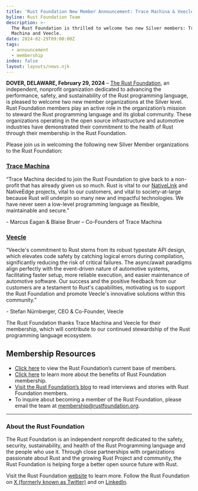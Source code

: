 ```yaml
---
title: 'Rust Foundation New Member Announcement: Trace Machina & Veecle'
byline: Rust Foundation Team
description: >-
  The Rust Foundation is thrilled to welcome two new Silver members: Trace
  Machina and Veecle.
date: 2024-02-29T09:00:00Z
tags:
  - announcement
  - membership
index: false
layout: layouts/news.njk
---
```

**DOVER, DELAWARE, February 29, 2024** – [The Rust Foundation](https://rustfoundation.org/), an independent, nonprofit organization dedicated to advancing the performance, safety, and sustainability of the Rust programming language, is pleased to welcome two new member organizations at the Silver level. Rust Foundation members play an active role in the organization’s mission to steward the Rust programming language and its global community. These organizations operating in the open source infrastructure and automotive industries have demonstrated their commitment to the health of Rust through their membership in the Rust Foundation.&nbsp;

Please join us in welcoming the following new Silver Member organizations to the Rust Foundation:

### [**<u>Trace Machina</u>**](https://tracemachina.com/)

“Trace Machina decided to join the Rust Foundation to give back to a non-profit that has already given us so much. Rust is vital to our [NativeLink](https://github.com/TraceMachina/nativelink) and NativeEdge projects, vital to our customers, and vital to society-at-large because Rust will underpin so many new and impactful technologies. We have never seen a low-level programming language as flexible, maintainable and secure.”

\- Marcus Eagan & Blaise Bruer – Co-Founders of Trace Machina&nbsp;

### [**Veecle**](https://www.veecle.io/)

“Veecle's commitment to Rust stems from its robust typestate API design, which elevates code safety by catching logical errors during compilation, significantly reducing the risk of critical failures. The async/await paradigms align perfectly with the event-driven nature of automotive systems, facilitating faster setup, more reliable execution, and easier maintenance of automotive software. Our success and the positive feedback from our customers are a testament to Rust's capabilities, motivating us to support the Rust Foundation and promote Veecle's innovative solutions within this community.”

\- Stefan Nürnberger, CEO & Co-Founder, Veecle

The Rust Foundation thanks Trace Machina and Veecle for their membership, which will contribute to our continued stewardship of the Rust programming language ecosystem.

## **Membership Resources**

* [<u>Click here</u>](https://foundation.rust-lang.org/members/) to view the Rust Foundation’s current base of members.&nbsp;
* [<u>Click here</u>](https://foundation.rust-lang.org/info/become-a-member/) to learn more about the benefits of Rust Foundation membership.
* [<u>Visit the Rust Foundation’s blog</u>](https://foundation.rust-lang.org/tags/member%20spotlight/) to read interviews and stories with Rust Foundation members.
* To inquire about becoming a member of the Rust Foundation, please email the team at [<u>membership@rustfoundation.org</u>](mailto:membership@rustfoundation.org).

---

### **About the Rust Foundation**

The Rust Foundation is an independent nonprofit dedicated to the safety, security, sustainability, and health of the Rust Programming language and the people who use it. Through close partnerships with organizations passionate about Rust and the growing Rust Project and community, the Rust Foundation is helping forge a better open source future with Rust.&nbsp;

Visit the Rust Foundation [<u>website</u>](https://foundation.rust-lang.org/) to learn more. Follow the Rust Foundation on [<u>X (formerly known as Twitter)</u>](https://twitter.com/rust_foundation) and on [<u>LinkedIn</u>](https://www.linkedin.com/company/rust-foundation).